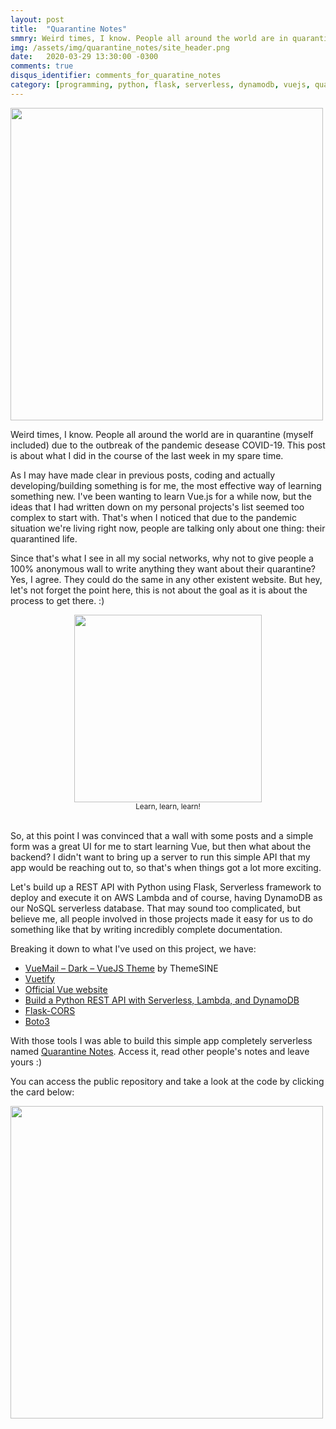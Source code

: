 ```yaml
---
layout: post
title:  "Quarantine Notes"
smmry: Weird times, I know. People all around the world are in quarantine (myself included) due to the outbreak of the pandemic desease COVID-19. This post is about what I did in the course of the last week in my spare time.
img: /assets/img/quarantine_notes/site_header.png
date:   2020-03-29 13:30:00 -0300
comments: true
disqus_identifier: comments_for_quaratine_notes
category: [programming, python, flask, serverless, dynamodb, vuejs, quarantine, covid19]
---
```


<a target="_blank" href="https://quarantinenotes.com">
  <img style="width:500px" src="{{site.url}}/assets/img/quarantine_notes/site_header.png"/>
</a>

Weird times, I know. People all around the world are in quarantine (myself included) due to the outbreak of the pandemic desease COVID-19. This post is about what I did in the course of the last week in my spare time.

As I may have made clear in previous posts, coding and actually developing/building something is for me, the most effective way of learning something new. I've been wanting to learn Vue.js for a while now, but the ideas that I had written down on my personal projects's list seemed too complex to start with. That's when I noticed that due to the pandemic situation we're living right now, people are talking only about one thing: their quarantined life.

Since that's what I see in all my social networks, why not to give people a 100% anonymous wall to write anything they want about their quarantine? Yes, I agree. They could do the same in any other existent website. But hey, let's not forget the point here, this is not about the goal as it is about the process to get there. :)

<div align="center">
  <img style="width:300px" src="{{site.url}}/assets/img/quarantine_notes/learning.gif"/>
  <br/><small>Learn, learn, learn!</small><br/><br/>
</div>

So, at this point I was convinced that a wall with some posts and a simple form was a great UI for me to start learning Vue, but then what about the backend? I didn't want to bring up a server to run this simple API that my app would be reaching out to, so that's when things got a lot more exciting.

Let's build up a REST API with Python using Flask, Serverless framework to deploy and execute it on AWS Lambda and of course, having DynamoDB as our NoSQL serverless database. That may sound too complicated, but believe me, all people involved in those projects made it easy for us to do something like that by writing incredibly complete documentation.

Breaking it down to what I've used on this project, we have:

  - [VueMail – Dark – VueJS Theme](https://www.themesine.com/downloads/vuemail-dark-vuejs-theme/) by ThemeSINE
  - [Vuetify](https://vuetifyjs.com/)
  - [Official Vue website](https://vuejs.org/)
  - [Build a Python REST API with Serverless, Lambda, and DynamoDB](https://serverless.com/blog/flask-python-rest-api-serverless-lambda-dynamodb/)
  - [Flask-CORS](https://flask-cors.readthedocs.io/en/latest/)
  - [Boto3](https://boto3.amazonaws.com/v1/documentation/api/latest/index.html)

With those tools I was able to build this simple app completely serverless named [Quarantine Notes](https://quarantinenotes.com). Access it, read other people's notes and leave yours :)

You can access the public repository and take a look at the code by clicking the card below:

<a target="_blank" href="https://github.com/lelogrott/quarantinenotes">
  <img style="width:500px" src="{{site.url}}/assets/img/quarantine_notes/repo_card.svg"/>
</a>

